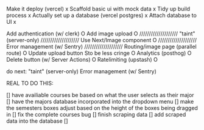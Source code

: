 

 Make it deploy (vercel) x
 Scaffold basic ui with mock data x
 Tidy up build process x
 Actually set up a database (vercel postgres) x
 Attach database to UI x

 Add authentication (w/ clerk) O
 Add image upload O
////////////////////
 "taint" (server-only)
////////////////////
 Use Next/Image component O
////////////////////
 Error management (w/ Sentry)
////////////////////
 Routing/image page (parallel route) O
 Update upload button Sto be less cringe O
 Analytics (posthog) O
 Delete button (w/ Server Actions) O
 Ratelimiting (upstash) O

 do next:
"taint" (server-only)
Error management (w/ Sentry)



REAL TO DO THIS:

[] have availiable courses be based on what the user selects as their major
[] have the majors database incorporated into the dropdown menu
[] make the semesters boxes adjust based on the height of the boxes being dragged in
[] fix the complete courses bug
[] finish scraping data
[] add scraped data into the database
[] 